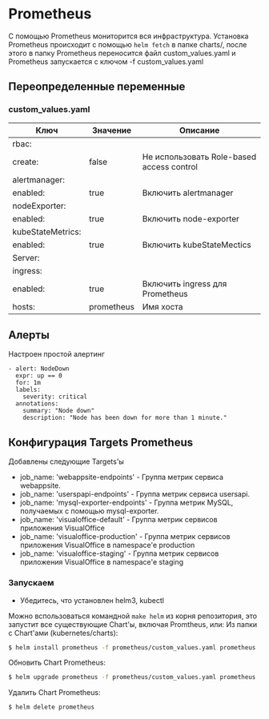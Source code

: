 # Prometheus
С помощью Prometheus мониторится вся инфраструктура.
Установка Prometheus происходит с помощью ```helm fetch``` в папке charts/, после этого в папку Prometheus переносится файл custom_values.yaml и Prometheus запускается с ключом -f custom_values.yaml

## Переопределенные переменные
### custom_values.yaml
| Ключ | Значение | Описание |
| ------ | ------ | ----- |
| rbac: |  |  |
| create: | false | Не использовать Role-based access control |
| alertmanager: | | |
| enabled: | true | Включить alertmanager |
| nodeExporter: | | |
| enabled: | true | Включить node-exporter |
| kubeStateMetrics: | | |
| enabled: | true | Включить kubeStateMectics |
| Server: | | |
| ingress: | | |
| enabled: | true | Включить ingress для Prometheus |
| hosts: | prometheus | Имя хоста |
## Алерты
Настроен простой алертинг
```
- alert: NodeDown
  expr: up == 0
  for: 1m
  labels:
    severity: critical
  annotations:
    summary: "Node down"
    description: "Node has been down for more than 1 minute."
```
## Конфигурация Targets Prometheus
Добавлены следующие Targets'ы
* job_name: 'webappsite-endpoints' - Группа метрик сервиса webappsite.
* job_name: 'userspapi-endpoints' - Группа метрик сервиса usersapi.
* job_name: 'mysql-exporter-endpoints' - Группа метрик MySQL, получаемых с помощью mysql-exporter.
* job_name: 'visualoffice-default' - Группа метрик сервисов приложения VisualOffice
* job_name: 'visualoffice-production' - Группа метрик сервисов приложения VisualOffice в namespace'e production
* job_name: 'visualoffice-staging' - Группа метрик сервисов приложения VisualOffice в namespace'e staging

### Запускаем
* Убедитесь, что установлен helm3, kubectl

Можно вспользоваться командной ```make helm``` из корня репозитория, это запустит все существующие Chart'ы, включая Promtheus, или:
Из папки с Chart'ами (kubernetes/charts):
```sh
$ helm install prometheus -f prometheus/custom_values.yaml prometheus
```
Обновить Chart Prometheus:
```sh
$ helm upgrade prometheus -f prometheus/custom_values.yaml prometheus
```
Удалить Chart Prometheus:
```sh
$ helm delete prometheus
```
